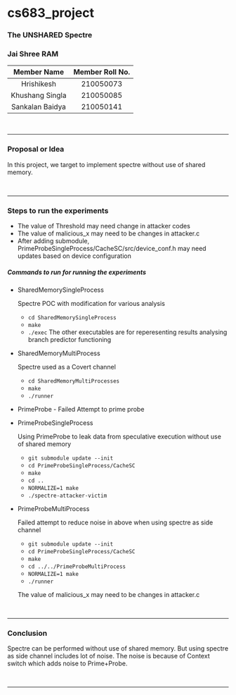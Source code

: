 # cs683_project

### The UNSHARED Spectre

### Jai Shree RAM

| **Member Name** | **Member Roll No.** |
| :-------------: | :-----------------: |
| Hrishikesh      |     210050073       |
| Khushang Singla |     210050085       |
| Sankalan Baidya |     210050141       |

<br/>

---

### Proposal or Idea

In this project, we target to implement spectre without use of shared memory.

<br/>

---

### Steps to run the experiments

- The value of Threshold may need change in attacker codes
- The value of malicious_x may need to be changes in attacker.c
- After adding submodule, PrimeProbeSingleProcess/CacheSC/src/device_conf.h may need updates based on device configuration

##### Commands to run for running the experiments
- SharedMemorySingleProcess
    
    Spectre POC with modification for various analysis
    - `cd SharedMemorySingleProcess`
    - `make`
    - `./exec`
    The other executables are for reperesenting results analysing branch predictor functioning

- SharedMemoryMultiProcess
    
    Spectre used as a Covert channel
    - `cd SharedMemoryMultiProcesses`
    - `make`
    - `./runner`


- PrimeProbe - Failed Attempt to prime probe
- PrimeProbeSingleProcess
    
    Using PrimeProbe to leak data from speculative execution without use of shared memory
    - `git submodule update --init`
    - `cd PrimeProbeSingleProcess/CacheSC`
    - `make`
    - `cd ..`
    - `NORMALIZE=1 make`
    - `./spectre-attacker-victim`

- PrimeProbeMultiProcess
    
    Failed attempt to reduce noise in above when using spectre as side channel
    - `git submodule update --init`
    - `cd PrimeProbeSingleProcess/CacheSC`
    - `make`
    - `cd ../../PrimeProbeMultiProcess`
    - `NORMALIZE=1 make`
    - `./runner`
    
	The value of malicious_x may need to be changes in attacker.c


<br/>

---

### Conclusion

Spectre can be performed without use of shared memory.
But using spectre as side channel includes lot of noise.
The noise is because of Context switch which adds noise to Prime+Probe.

<br/>

---
